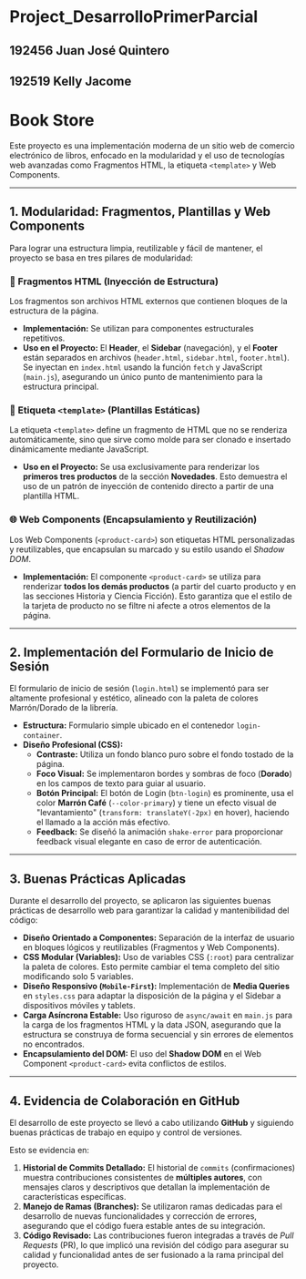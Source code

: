 # Project_DesarrolloPrimerParcial
## 192456 Juan José Quintero
## 192519 Kelly Jacome
# Book Store

Este proyecto es una implementación moderna de un sitio web de comercio electrónico de libros, enfocado en la modularidad y el uso de tecnologías web avanzadas como Fragmentos HTML, la etiqueta `<template>` y Web Components.

---

## 1. Modularidad: Fragmentos, Plantillas y Web Components

Para lograr una estructura limpia, reutilizable y fácil de mantener, el proyecto se basa en tres pilares de modularidad:

### 📄 Fragmentos HTML (Inyección de Estructura)
Los fragmentos son archivos HTML externos que contienen bloques de la estructura de la página.
* **Implementación:** Se utilizan para componentes estructurales repetitivos.
* **Uso en el Proyecto:** El **Header**, el **Sidebar** (navegación), y el **Footer** están separados en archivos (`header.html`, `sidebar.html`, `footer.html`). Se inyectan en `index.html` usando la función `fetch` y JavaScript (`main.js`), asegurando un único punto de mantenimiento para la estructura principal.

### 🧩 Etiqueta `<template>` (Plantillas Estáticas)
La etiqueta `<template>` define un fragmento de HTML que no se renderiza automáticamente, sino que sirve como molde para ser clonado e insertado dinámicamente mediante JavaScript.
* **Uso en el Proyecto:** Se usa exclusivamente para renderizar los **primeros tres productos** de la sección **Novedades**. Esto demuestra el uso de un patrón de inyección de contenido directo a partir de una plantilla HTML.

### 🌐 Web Components (Encapsulamiento y Reutilización)
Los Web Components (`<product-card>`) son etiquetas HTML personalizadas y reutilizables, que encapsulan su marcado y su estilo usando el *Shadow DOM*.
* **Implementación:** El componente `<product-card>` se utiliza para renderizar **todos los demás productos** (a partir del cuarto producto y en las secciones Historia y Ciencia Ficción). Esto garantiza que el estilo de la tarjeta de producto no se filtre ni afecte a otros elementos de la página.

---

## 2. Implementación del Formulario de Inicio de Sesión

El formulario de inicio de sesión (`login.html`) se implementó para ser altamente profesional y estético, alineado con la paleta de colores Marrón/Dorado de la librería.

* **Estructura:** Formulario simple ubicado en el contenedor `login-container`.
* **Diseño Profesional (CSS):**
    * **Contraste:** Utiliza un fondo blanco puro sobre el fondo tostado de la página.
    * **Foco Visual:** Se implementaron bordes y sombras de foco (**Dorado**) en los campos de texto para guiar al usuario.
    * **Botón Principal:** El botón de Login (`btn-login`) es prominente, usa el color **Marrón Café** (`--color-primary`) y tiene un efecto visual de "levantamiento" (`transform: translateY(-2px)` en hover), haciendo el llamado a la acción más efectivo.
    * **Feedback:** Se diseñó la animación `shake-error` para proporcionar feedback visual elegante en caso de error de autenticación.

---

## 3. Buenas Prácticas Aplicadas

Durante el desarrollo del proyecto, se aplicaron las siguientes buenas prácticas de desarrollo web para garantizar la calidad y mantenibilidad del código:

* **Diseño Orientado a Componentes:** Separación de la interfaz de usuario en bloques lógicos y reutilizables (Fragmentos y Web Components).
* **CSS Modular (Variables):** Uso de variables CSS (`:root`) para centralizar la paleta de colores. Esto permite cambiar el tema completo del sitio modificando solo 5 variables.
* **Diseño Responsivo (`Mobile-First`):** Implementación de **Media Queries** en `styles.css` para adaptar la disposición de la página y el Sidebar a dispositivos móviles y tablets.
* **Carga Asíncrona Estable:** Uso riguroso de `async/await` en `main.js` para la carga de los fragmentos HTML y la data JSON, asegurando que la estructura se construya de forma secuencial y sin errores de elementos no encontrados.
* **Encapsulamiento del DOM:** El uso del **Shadow DOM** en el Web Component `<product-card>` evita conflictos de estilos.

---

## 4. Evidencia de Colaboración en GitHub

El desarrollo de este proyecto se llevó a cabo utilizando **GitHub** y siguiendo buenas prácticas de trabajo en equipo y control de versiones.

Esto se evidencia en:

1.  **Historial de Commits Detallado:** El historial de `commits` (confirmaciones) muestra contribuciones consistentes de **múltiples autores**, con mensajes claros y descriptivos que detallan la implementación de características específicas.
2.  **Manejo de Ramas (Branches):** Se utilizaron ramas dedicadas para el desarrollo de nuevas funcionalidades y corrección de errores, asegurando que el código fuera estable antes de su integración.
3.  **Código Revisado:** Las contribuciones fueron integradas a través de *Pull Requests* (PR), lo que implicó una revisión del código para asegurar su calidad y funcionalidad antes de ser fusionado a la rama principal del proyecto.

